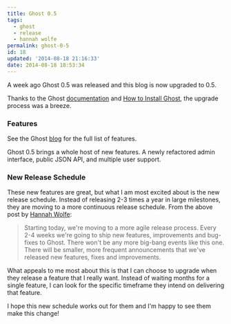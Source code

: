 ```yaml
---
title: Ghost 0.5
tags: 
  - ghost
  - release
  - hannah wolfe
permalink: ghost-0-5
id: 18
updated: '2014-08-18 21:16:33'
date: 2014-08-18 18:53:34
---
```


A week ago Ghost 0.5 was released and this blog is now upgraded to 0.5.

Thanks to the Ghost [documentation](http://blog.ghost.org/ghost-0-5/) and [How to Install Ghost](http://www.howtoinstallghost.com/how-to-update-ghost/), the upgrade process was a breeze.

### Features

See the Ghost [blog](http://blog.ghost.org/ghost-0-5/) for the full list of features.

Ghost 0.5 brings a whole host of new features. A newly refactored admin interface, public JSON API, and multiple user support.

### New Release Schedule

These new features are great, but what I am most excited about is the new release schedule. Instead of releasing 2-3 times a year in large milestones, they are moving to a more continuous release schedule. From the above post by [Hannah Wolfe](http://hannah.wf/): 

> Starting today, we're moving to a more agile release process. Every 2-4 weeks we're going to ship new features, improvements and bug-fixes to Ghost. There won't be any more big-bang events like this one. There will be smaller, more frequent announcements that we've released new features, fixes and improvements.

What appeals to me most about this is that I can choose to upgrade when they release a feature that I really want. Instead of waiting months for a single feature, I can look for the specific timeframe they intend on delivering that feature.

I hope this new schedule works out for them and I'm happy to see them make this change!
